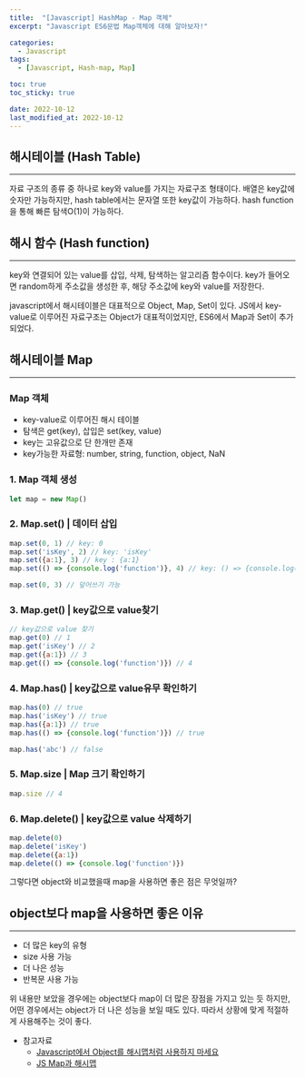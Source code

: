 ```yaml
---
title:  "[Javascript] HashMap - Map 객체"
excerpt: "Javascript ES6문법 Map객체에 대해 알아보자!"

categories:
  - Javascript
tags:
  - [Javascript, Hash-map, Map]

toc: true
toc_sticky: true

date: 2022-10-12
last_modified_at: 2022-10-12
---
```

## 해시테이블 (Hash Table)

---

자료 구조의 종류 중 하나로 key와 value를 가지는 자료구조 형태이다.
배열은 key값에 숫자만 가능하지만, hash table에서는 문자열 또한 key값이 가능하다.
hash function을 통해 빠른 탐색O(1)이 가능하다.

## 해시 함수 (Hash function)

---

key와 연결되어 있는 value를 삽입, 삭제, 탐색하는 알고리즘 함수이다.
key가 들어오면 random하게 주소값을 생성한 후, 해당 주소값에 key와 value를 저장한다.

javascript에서 해시테이블은 대표적으로 Object, Map, Set이 있다. JS에서 key-value로 이루어진 자료구조는 Object가 대표적이었지만, ES6에서 Map과 Set이 추가되었다.

## 해시테이블 Map

---

### Map 객체

- key-value로 이루어진 해시 테이블
- 탐색은 get(key), 삽입은 set(key, value)
- key는 고유값으로 단 한개만 존재
- key가능한 자료형: number, string, function, object, NaN

### 1. Map 객체 생성

```jsx
let map = new Map()
```

### 2. Map.set() | 데이터 삽입

```jsx
map.set(0, 1) // key: 0
map.set('isKey', 2) // key: 'isKey'
map.set({a:1}, 3) // key : {a:1}
map.set(() => {console.log('function')}, 4) // key: () => {console.log('function')}

map.set(0, 3) // 덮어쓰기 가능
```

### 3. Map.get() | key값으로 value찾기

```jsx
// key값으로 value 찾기
map.get(0) // 1
map.get('isKey') // 2
map.get({a:1}) // 3
map.get(() => {console.log('function')}) // 4
```

### 4. Map.has() | key값으로 value유무 확인하기

```jsx
map.has(0) // true
map.has('isKey') // true
map.has({a:1}) // true
map.has(() => {console.log('function')}) // true

map.has('abc') // false
```

### 5. Map.size | Map 크기 확인하기

```jsx
map.size // 4
```

### 6. Map.delete() | key값으로 value 삭제하기

```jsx
map.delete(0)
map.delete('isKey')
map.delete({a:1})
map.delete(() => {console.log('function')})
```

그렇다면 object와 비교했을때 map을 사용하면 좋은 점은 무엇일까?

## object보다 map을 사용하면 좋은 이유

---

- 더 많은 key의 유형
- size 사용 가능
- 더 나은 성능
- 반복문 사용 가능

위 내용만 보았을 경우에는 object보다 map이 더 많은 장점을 가지고 있는 듯 하지만, 어떤 경우에서는 object가 더 나은 성능을 보일 때도 있다. 따라서 상황에 맞게 적절하게 사용해주는 것이 좋다.


- 참고자료
  - [Javascript에서 Object를 해시맵처럼 사용하지 마세요](https://erim1005.tistory.com/entry/Javascript-%EC%97%90%EC%84%9C-Object%EB%A5%BC-%ED%95%B4%EC%8B%9C%EB%A7%B5%EC%B2%98%EB%9F%BC-%EC%82%AC%EC%9A%A9%ED%95%98%EC%A7%80-%EB%A7%88%EC%84%B8%EC%9A%94)
  - [JS Map과 해시맵](https://velog.io/@jun094/Hash%EC%99%80-Map)
